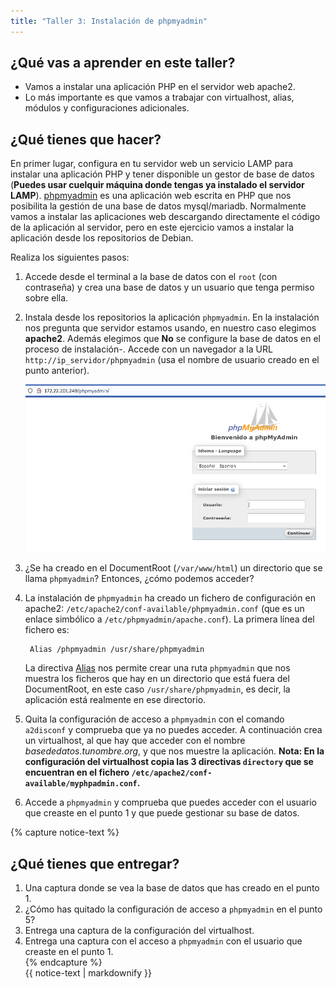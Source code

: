 ```yaml
---
title: "Taller 3: Instalación de phpmyadmin"
---
```


## ¿Qué vas a aprender en este taller?

* Vamos a instalar una aplicación PHP en el servidor web apache2.
* Lo más importante es que vamos a trabajar con virtualhost, alias, módulos y configuraciones adicionales.

## ¿Qué tienes que hacer?

En primer lugar, configura en tu servidor web un servicio LAMP para instalar una aplicación PHP y tener disponible un gestor de base de datos (**Puedes usar cuelquir máquina donde tengas ya instalado el servidor LAMP**).
[phpmyadmin](https://www.phpmyadmin.net/) es una aplicación web escrita en PHP que nos posibilita la gestión de una base de datos mysql/mariadb. Normalmente vamos a instalar las aplicaciones web descargando directamente el código de la aplicación al servidor, pero en este ejercicio vamos a instalar la aplicación desde los repositorios de Debian.

Realiza los siguientes pasos:

1. Accede desde el terminal a la base de datos con el `root` (con contraseña) y crea una base de datos y un usuario que tenga permiso sobre ella.
2. Instala desde los repositorios la aplicación `phpmyadmin`. En la instalación nos pregunta que servidor estamos usando, en nuestro caso elegimos **apache2**. Además elegimos que **No** se configure la base de datos en el proceso de instalación-. Accede con un navegador a la URL `http://ip_servidor/phpmyadmin` (usa el nombre de usuario creado en el punto anterior).

	![phpmyadmin](img/phpmyadmin1.png)

3. ¿Se ha creado en el DocumentRoot (`/var/www/html`) un directorio que se llama `phpmyadmin`? Entonces, ¿cómo podemos acceder?
4. La instalación de `phpmyadmin` ha creado un fichero de configuración en apache2: `/etc/apache2/conf-available/phpmyadmin.conf` (que es un enlace simbólico a `/etc/phpmyadmin/apache.conf`). La primera línea del fichero es:

        Alias /phpmyadmin /usr/share/phpmyadmin

    La directiva [Alias](http://httpd.apache.org/docs/trunk/es/mod/mod_alias.html) nos permite crear una ruta `phpmyadmin` que nos muestra los ficheros que hay en un directorio que está fuera del DocumentRoot, en este caso `/usr/share/phpmyadmin`, es decir, la aplicación está realmente en ese directorio.
5. Quita la configuración de acceso a `phpmyadmin` con el comando `a2disconf` y comprueba que ya no puedes acceder. A continuación crea un virtualhost, al que hay que acceder con el nombre *basededatos.tunombre.org*, y que nos muestre la aplicación. **Nota: En la configuración del virtualhost copia las 3 directivas `directory` que se encuentran en el fichero `/etc/apache2/conf-available/myphpadmin.conf`.**
6. Accede a `phpmyadmin` y comprueba que puedes acceder con el usuario que creaste en el punto 1 y que puede gestionar su base de datos.

{% capture notice-text %}
## ¿Qué tienes que entregar?

1. Una captura donde se vea la base de datos que has creado en el punto 1.
2. ¿Cómo has quitado la configuración de acceso a `phpmyadmin` en el punto 5?
3. Entrega una captura de la configuración del virtualhost.
4. Entrega una captura con el acceso a `phpmyadmin` con el usuario que creaste en el punto 1.   
{% endcapture %}<div class="notice--info">{{ notice-text | markdownify }}</div>

